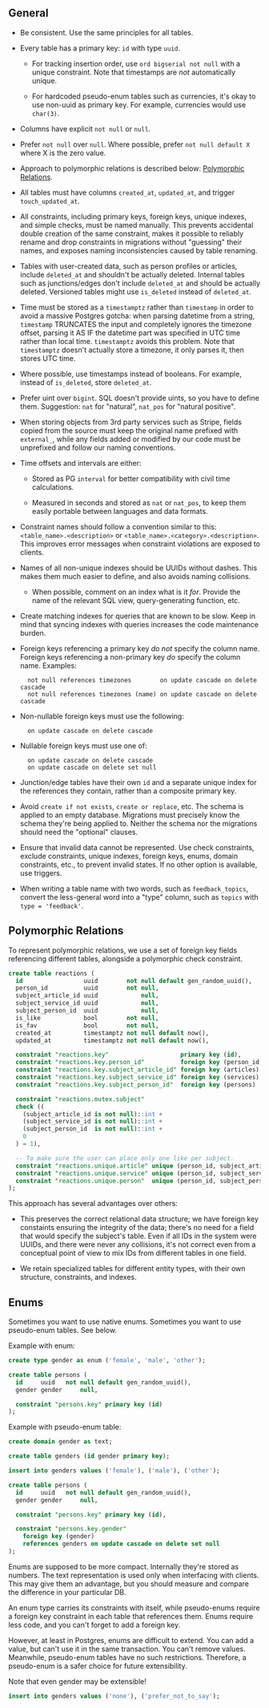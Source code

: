 ## General

* Be consistent. Use the same principles for all tables.

* Every table has a primary key: `id` with type `uuid`.

  * For tracking insertion order, use `ord bigserial not null` with a unique constraint. Note that timestamps are _not_ automatically unique.

  * For hardcoded pseudo-enum tables such as currencies, it's okay to use non-uuid as primary key. For example, currencies would use `char(3)`.

* Columns have explicit `not null` or `null`.

* Prefer `not null` over `null`. Where possible, prefer `not null default X` where X is the zero value.

* Approach to polymorphic relations is described below: [Polymorphic Relations](#polymorphic-relations).

* All tables must have columns `created_at`, `updated_at`, and trigger `touch_updated_at`.

* All constraints, including primary keys, foreign keys, unique indexes, and simple checks, must be named manually. This prevents accidental double creation of the same constraint, makes it possible to reliably rename and drop constraints in migrations without "guessing" their names, and exposes naming inconsistencies caused by table renaming.

* Tables with user-created data, such as person profiles or articles, include `deleted_at` and shouldn't be actually deleted. Internal tables such as junctions/edges don't include `deleted_at` and should be actually deleted. Versioned tables might use `is_deleted` instead of `deleted_at`.

* Time must be stored as a `timestamptz` rather than `timestamp` in order to avoid a massive Postgres gotcha: when parsing datetime from a string, `timestamp` TRUNCATES the input and completely ignores the timezone offset, parsing it AS IF the datetime part was specified in UTC time rather than local time. `timestamptz` avoids this problem. Note that `timestamptz` doesn't actually store a timezone, it only parses it, then stores UTC time.

* Where possible, use timestamps instead of booleans. For example, instead of `is_deleted`, store `deleted_at`.

* Prefer uint over `bigint`. SQL doesn't provide uints, so you have to define them. Suggestion: `nat` for "natural", `nat_pos` for "natural positive".

* When storing objects from 3rd party services such as Stripe, fields copied from the source must keep the original name prefixed with `external_`, while any fields added or modified by our code must be unprefixed and follow our naming conventions.

* Time offsets and intervals are either:

  * Stored as PG `interval` for better compatibility with civil time calculations.

  * Measured in seconds and stored as `nat` or `nat_pos`, to keep them easily portable between languages and data formats.

* Constraint names should follow a convention similar to this: `<table_name>.<description>` or `<table_name>.<category>.<description>`. This improves error messages when constraint violations are exposed to clients.

* Names of all non-unique indexes should be UUIDs without dashes. This makes them much easier to define, and also avoids naming collisions.

  * When possible, comment on an index what is it _for_. Provide the name of the relevant SQL view, query-generating function, etc.

* Create matching indexes for queries that are known to be slow. Keep in mind that syncing indexes with queries increases the code maintenance burden.

* Foreign keys referencing a primary key _do not_ specify the column name. Foreign keys referencing a non-primary key _do_ specify the column name. Examples:

        not null references timezones        on update cascade on delete cascade
        not null references timezones (name) on update cascade on delete cascade

* Non-nullable foreign keys must use the following:

        on update cascade on delete cascade

* Nullable foreign keys must use one of:

        on update cascade on delete cascade
        on update cascade on delete set null

* Junction/edge tables have their own `id` and a separate unique index for the references they contain, rather than a composite primary key.

* Avoid `create if not exists`, `create or replace`, etc. The schema is applied to an empty database. Migrations must precisely know the schema they're being applied to. Neither the schema nor the migrations should need the "optional" clauses.

* Ensure that invalid data cannot be represented. Use check constraints, exclude constraints, unique indexes, foreign keys, enums, domain constraints, etc., to prevent invalid states. If no other option is available, use triggers.

* When writing a table name with two words, such as `feedback_topics`, convert the less-general word into a "type" column, such as `topics` with `type = 'feedback'`.

## Polymorphic Relations

To represent polymorphic relations, we use a set of foreign key fields
referencing different tables, alongside a polymorphic check constraint.

```sql
create table reactions (
  id                 uuid        not null default gen_random_uuid(),
  person_id          uuid        not null,
  subject_article_id uuid            null,
  subject_service_id uuid            null,
  subject_person_id  uuid            null,
  is_like            bool        not null,
  is_fav             bool        not null,
  created_at         timestamptz not null default now(),
  updated_at         timestamptz not null default now(),

  constraint "reactions.key"                    primary key (id),
  constraint "reactions.key.person_id"          foreign key (person_id) references persons on update cascade on delete cascade,
  constraint "reactions.key.subject_article_id" foreign key (articles)  references persons on update cascade on delete cascade,
  constraint "reactions.key.subject_service_id" foreign key (services)  references persons on update cascade on delete cascade,
  constraint "reactions.key.subject_person_id"  foreign key (persons)   references persons on update cascade on delete cascade,

  constraint "reactions.mutex.subject"
  check ((
    (subject_article_id is not null)::int +
    (subject_service_id is not null)::int +
    (subject_person_id  is not null)::int +
    0
  ) = 1),

  -- To make sure the user can place only one like per subject.
  constraint "reactions.unique.article" unique (person_id, subject_article_id),
  constraint "reactions.unique.service" unique (person_id, subject_service_id),
  constraint "reactions.unique.person"  unique (person_id, subject_person_id)
);

```

This approach has several advantages over others:

  * This preserves the correct relational data structure; we have foreign key constaints ensuring the integrity of the data; there's no need for a field that would specify the subject's table. Even if all IDs in the system were UUIDs, and there were never any collisions, it's not correct even from a conceptual point of view to mix IDs from different tables in one field.

  * We retain specialized tables for different entity types, with their own structure, constraints, and indexes.

## Enums

Sometimes you want to use native enums. Sometimes you want to use pseudo-enum tables. See below.

Example with enum:

```sql
create type gender as enum ('female', 'male', 'other');

create table persons (
  id     uuid   not null default gen_random_uuid(),
  gender gender     null,

  constraint "persons.key" primary key (id)
);
```

Example with pseudo-enum table:

```sql
create domain gender as text;

create table genders (id gender primary key);

insert into genders values ('female'), ('male'), ('other');

create table persons (
  id     uuid   not null default gen_random_uuid(),
  gender gender     null,

  constraint "persons.key" primary key (id),

  constraint "persons.key.gender"
    foreign key (gender)
    references genders on update cascade on delete set null
);
```

Enums are supposed to be more compact. Internally they're stored as numbers. The text representation is used only when interfacing with clients. This may give them an advantage, but you should measure and compare the difference in your particular DB.

An enum type carries its constraints with itself, while pseudo-enums require a foreign key constraint in each table that references them. Enums require less code, and you can't forget to add a foreign key.

However, at least in Postgres, enums are difficult to extend. You can add a value, but can't use it in the same transaction. You can't remove values. Meanwhile, pseudo-enum tables have no such restrictions. Therefore, a pseudo-enum is a safer choice for future extensibility.

Note that even gender may be extensible!

```sql
insert into genders values ('none'), ('prefer_not_to_say');
```
